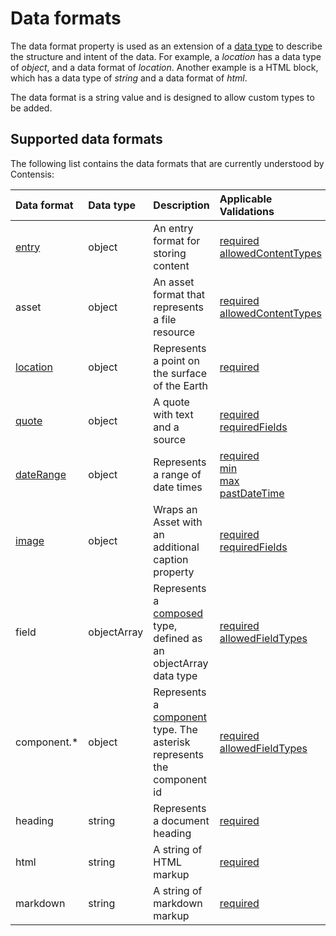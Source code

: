 # Data formats

The data format property is used as an extension of a [data type](/key-concepts/data-types.md) to describe the structure and intent of the data. For example, a *location* has a data type of *object*, and a data format of *location*. Another example is a HTML block, which has a data type of *string* and a data format of *html*.  

The data format is a string value and is designed to allow custom types to be added.

## Supported data formats

The following list contains the data formats that are currently understood by Contensis:

| Data format | Data type | Description | Applicable Validations |
| :---------- | :-------- | :---------- | :--------------------- |
| [entry](/model/entry.md) | object | An entry format for storing content | [required](/key-concepts/validations.md#required)<br/> [allowedContentTypes](/key-concepts/validations.md#allowedcontenttypes)<br/> |
| asset | object | An asset format that represents a file resource | [required](/key-concepts/validations.md#required)<br/> [allowedContentTypes](/key-concepts/validations.md#allowedcontenttypes)<br/> |
| [location](/model/location.md) | object | Represents a point on the surface of the Earth | [required](/key-concepts/validations.md#required)<br/> |
| [quote](/model/quote.md) | object | A quote with text and a source | [required](/key-concepts/validations.md#required)<br/> [requiredFields](/key-concepts/validations.md#requiredfields)<br/>  |
| [dateRange](/model/date-range.md) | object | Represents a range of date times | [required](/key-concepts/validations.md#required)<br/> [min](/key-concepts/validations.md#min)<br/> [max](/key-concepts/validations.md#max)<br/> [pastDateTime](/key-concepts/validations.md#pastdatetime)<br/>|
| [image](/model/image.md) | object | Wraps an Asset with an additional caption property | [required](/key-concepts/validations.md#required)<br/> [requiredFields](/key-concepts/validations.md#requiredfields)<br/> |
| field | objectArray | Represents a [composed](/model/composed.md) type, defined as an objectArray data type | [required](/key-concepts/validations.md#required)<br/>  [allowedFieldTypes](/key-concepts/validations.md#allowedfieldtypes)
| component.* | object | Represents a [component](/key-concepts/components.md) type. The asterisk represents the component id| [required](/key-concepts/validations.md#required)<br/>  [allowedFieldTypes](/key-concepts/validations.md#allowedfieldtypes)<br/> |
| heading | string | Represents a document heading | [required](/key-concepts/validations.md#required)<br/> | 
| html | string | A string of HTML markup | [required](/key-concepts/validations.md#required)<br/> |
| markdown | string | A string of markdown markup | [required](/key-concepts/validations.md#required)<br/> |
